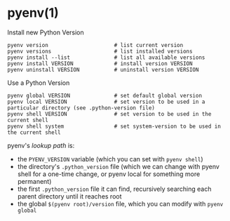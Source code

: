 # pyenv(1)

  Install new Python Version

    pyenv version                     # list current version
    pyenv versions                    # list installed versions
    pyenv install --list              # list all available versions
    pyenv install VERSION             # install version VERSION
    pyenv uninstall VERSION           # uninstall version VERSION

  Use a Python Version

    pyenv global VERSION              # set default global version
    pyenv local VERSION               # set version to be used in a particular directory (see .python-version file)
    pyenv shell VERSION               # set version to be used in the current shell
    pyenv shell system                # set system-version to be used in the current shell

pyenv's *lookup path* is:

* the `PYENV_VERSION` variable (which you can set with `pyenv shell`)
* the directory's `.python_version` file (which we can change with pyenv shell for a one-time change, or pyenv local for something more permanent)
* the first `.python_version` file it can find, recursively searching each parent directory until it reaches root
* the global `$(pyenv root)/version` file, which you can modify with `pyenv global`

